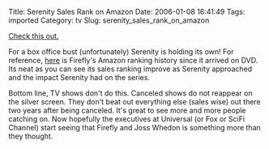 Title: Serenity Sales Rank on Amazon
Date: 2006-01-08 16:41:49
Tags: imported
Category: tv
Slug: serenity_sales_rank_on_amazon


<a title="Serenity Rank" href="http://www.fireflyfans.net/amazonserenity.asp">Check this out.</a>

For a box office bust (unfortunately) Serenity is holding its own!  For reference, <a title="Firefly Rank" href="http://www.fireflyfans.net/amazon.asp">here</a> is Firefly's Amazon ranking history since it arrived on DVD.  Its neat as you can see its sales ranking improve as Serenity approached and the impact Serenity had on the series.

Bottom line, TV shows don't do this.  Canceled shows do not reappear on the silver screen.  They don't beat out everything else (sales wise) out there two years after being canceled.  It's great to see more and more people catching on.  Now hopefully the executives at Universal (or Fox or SciFi Channel) start seeing that Firefly and Joss Whedon is something more than they thought.
